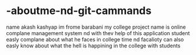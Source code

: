# -aboutme-nd-git-cammands
name akash kashyap 
 im frome barabani
 my college project name is online complane
         management system nd with thev help of this 
         application student easly complane about what
          he faces in college time nd facalioty can also 
          easly know about what the hell is happining in
           the college with students
            
